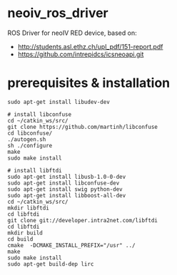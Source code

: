 # neoiv_ros_driver
ROS Driver for neoIV RED device, based on:

  - http://students.asl.ethz.ch/upl_pdf/151-report.pdf
  - https://github.com/intrepidcs/icsneoapi.git

# prerequisites & installation

````
sudo apt-get install libudev-dev

# install libconfuse
cd ~/catkin_ws/src/
git clone https://github.com/martinh/libconfuse
cd libconfuse/
./autogen.sh
sh ./configure
make
sudo make install

# install libftdi
sudo apt-get install libusb-1.0-0-dev
sudo apt-get install libconfuse-dev
sudo apt-get install swig python-dev
sudo apt-get install libboost-all-dev
cd ~/catkin_ws/src/
mkdir libftdi
cd libftdi
git clone git://developer.intra2net.com/libftdi
cd libftdi
mkdir build
cd build
cmake  -DCMAKE_INSTALL_PREFIX="/usr" ../
make
sudo make install
sudo apt-get build-dep lirc
````
